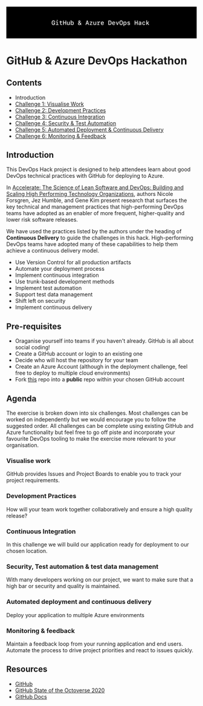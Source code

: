 ![Banner](resources/WelcomeBanner.png)

# GitHub &amp; Azure DevOps Hackathon

## Contents

- Introduction
- [Challenge 1: Visualise Work](content/01_visualise_work)
- [Challenge 2: Development Practices](content/02_development_practices)
- [Challenge 3: Continuous Integration](content/03_continuous_integration)
- [Challenge 4: Security & Test Automation](content/04_security_and_test_automation)
- [Challenge 5: Automated Deployment & Continuous Delivery](content/05_automated_deployment)
- [Challenge 6: Monitoring & Feedback](content/06_monitoring_and_feedback)


## Introduction

This DevOps Hack project is designed to help attendees learn about good DevOps technical practices with GitHub for deploying to Azure.  

In [Accelerate: The Science of Lean Software and DevOps: Building and Scaling High Performing Technology Organizations](https://www.amazon.co.uk/Accelerate-Software-Performing-Technology-Organizations/dp/1942788339), authors Nicole Forsgren, Jez Humble, and Gene Kim present research that surfaces the key technical and management practices that high-performing DevOps teams have adopted as an enabler of more frequent, higher-quality and lower risk software releases.

We have used the practices listed by the authors under the heading of **Continuous Delivery** to guide the challenges in this hack.  High-performing DevOps teams have adopted many of these capabilities to help them achieve a continuous delivery model.

- Use Version Control for all production artifacts
- Automate your deployment process
- Implement continuous integration
- Use trunk-based development methods
- Implement test automation
- Support test data management
- Shift left on security
- Implement continuous delivery

## Pre-requisites

- Oraganise yourself into teams if you haven't already.  GitHub is all about social coding!
- Create a GitHub account or login to an existing one
- Decide who will host the repository for your team
- Create an Azure Account (although in the deployment challenge, feel free to deploy to multiple cloud environments)
- Fork [this](https://github.com) repo into a **public** repo within your chosen GitHub account

## Agenda

The exercise is broken down into six challenges.  Most challenges can be worked on independently but we would encourage you to follow the suggested order.  All challenges can be complete using existing GitHub and Azure functionality but feel free to go off piste and incorporate your favourite DevOps tooling to make the exercise more relevant to your organisation.

### Visualise work

GitHub provides Issues and Project Boards to enable you to track your project requirements.  

### Development Practices

How will your team work together collaboratively and ensure a high quality release?

### Continuous Integration

In this challenge we will build our application ready for deployment to our chosen location.  

### Security, Test automation & test data management

With many developers working on our project, we want to make sure that a high bar or security and quality is maintained. 

### Automated deployment and continuous delivery

Deploy your application to multiple Azure environments

### Monitoring & feedback

Maintain a feedback loop from your running application and end users.  Automate the process to drive project priorities and react to issues quickly.

## Resources

- [GitHub](https://github.com)
- [GitHub State of the Octoverse 2020](https://octoverse.github.com)
- [GitHub Docs](https://docs.github.com/en)
